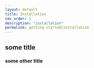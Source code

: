 ```yaml
---
layout: default
title: Installation
nav_order: 1
description: "installation"
permalink: getting-started/installation
---
```


## some title

### some other title
